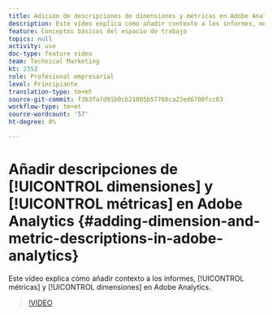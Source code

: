 ```yaml
---
title: Adición de descripciones de dimensiones y métricas en Adobe Analytics
description: Este vídeo explica cómo añadir contexto a los informes, métricas y dimensiones en Adobe Analytics.
feature: Conceptos básicos del espacio de trabajo
topics: null
activity: use
doc-type: feature video
team: Technical Marketing
kt: 2352
role: Profesional empresarial
level: Principiante
translation-type: tm+mt
source-git-commit: f3b3fa7d91b0cb21005b57768ca23ed6700fcc03
workflow-type: tm+mt
source-wordcount: '57'
ht-degree: 0%

---
```



# Añadir descripciones de [!UICONTROL dimensiones] y [!UICONTROL métricas] en Adobe Analytics {#adding-dimension-and-metric-descriptions-in-adobe-analytics}

Este vídeo explica cómo añadir contexto a los informes, [!UICONTROL métricas] y [!UICONTROL dimensiones] en Adobe Analytics.

>[!VIDEO](https://video.tv.adobe.com/v/25453/?quality=12)
